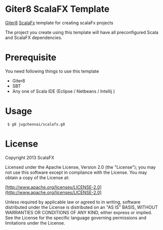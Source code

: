 Giter8 ScalaFX Template 
=======================

[Giter8](https://github.com/n8han/giter8) [ScalaFx](http://code.google.com/p/scalafx/) template for creating scalaFx projects

The project you create using this template will have  all preconfigured Scala and ScalaFX dependencies. 

Prerequisite
============
You need following things to use this template

* Giter8
* SBT
* Any one of Scala IDE (Eclipse / Netbeans / Intellij )

Usage
=====
     $ g8 jugchennai/scalafx.g8

License
=======

Copyright 2013 ScalaFX

Licensed under the Apache License, Version 2.0 (the "License"); you may not use this software except in compliance with the License. You may obtain a copy of the License at:

[http://www.apache.org/licenses/LICENSE-2.0](http://www.apache.org/licenses/LICENSE-2.0)

Unless required by applicable law or agreed to in writing, software distributed under the License is distributed on an "AS IS" BASIS, WITHOUT WARRANTIES OR CONDITIONS OF ANY KIND, either express or implied. See the License for the specific language governing permissions and limitations under the License.

